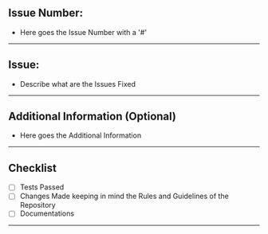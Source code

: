 ## Issue Number:
- Here goes the Issue Number with a '#'
-------------------------------------------
## Issue:
- Describe what are the Issues Fixed 
------------------------------------------
## Additional Information (Optional)
- Here goes the Additional Information
------------------------------------------
## Checklist
- [ ] Tests Passed
- [ ] Changes Made keeping in mind the Rules and Guidelines of the Repository
- [ ] Documentations
------------------------------------------
